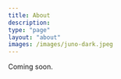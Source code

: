 ```yaml
---
title: About
description:
type: "page"
layout: "about"
images: /images/juno-dark.jpeg
---
```


Coming soon.